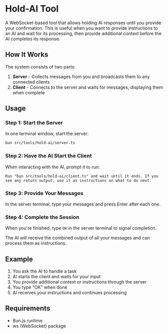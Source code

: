 # Hold-AI Tool

A WebSocket-based tool that allows holding AI responses until you provide your confirmation. This is useful when you want to provide instructions to an AI and wait for its processing, then provide additional context before the AI completes its response.

## How It Works

The system consists of two parts:
1. **Server** - Collects messages from you and broadcasts them to any connected clients
2. **Client** - Connects to the server and waits for messages, displaying them when complete

## Usage

### Step 1: Start the Server
In one terminal window, start the server:
```bash
bun src/tools/hold-ai/server.ts
```

### Step 2: Have the AI Start the Client
When interacting with the AI, prompt it to run:
```
Run "bun src/tools/hold-ai/client.ts" and wait until it ends. If you see any return output, use it as instructions on what to do next.
```

### Step 3: Provide Your Messages
In the server terminal, type your messages and press Enter after each one.

### Step 4: Complete the Session
When you're finished, type `OK` in the server terminal to signal completion.

The AI will receive the combined output of all your messages and can process them as instructions.

## Example

1. You ask the AI to handle a task
2. AI starts the client and waits for your input
3. You provide additional context or instructions through the server
4. You type "OK" when done
5. AI receives your instructions and continues processing

## Requirements

- Bun.js runtime
- ws (WebSocket) package 